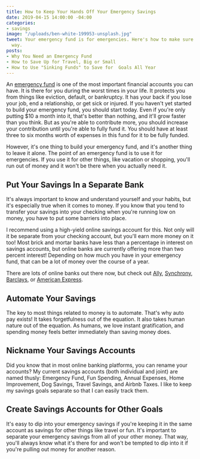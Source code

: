 ```yaml
---
title: How to Keep Your Hands Off Your Emergency Savings
date: 2019-04-15 14:00:00 -04:00
categories:
- savings
image: "/uploads/ben-white-199953-unsplash.jpg"
tweet: Your emergency fund is for emergencies. Here's how to make sure it stays that
  way.
posts:
- Why You Need an Emergency Fund
- How to Save Up for Travel, Big or Small
- How to Use "Sinking Funds" to Save for  Goals All Year
---
```


An [emergency fund](https://www.maggiegermano.com/blog/you-need-an-emergency-fund) is one of the most important financial accounts you can have. It is there for you during the worst times in your life. It protects you from things like eviction, default, or bankruptcy. It has your back if you lose your job, end a relationship, or get sick or injured. If you haven't yet started to build your emergency fund, you should start today. Even if you're only putting $10 a month into it, that's better than nothing, and it'll grow faster than you think. But as you're able to contribute more, you should increase your contribution until you're able to fully fund it. You should have at least three to six months worth of expenses in this fund for it to be fully funded.

However, it's one thing to build your emergency fund, and it's another thing to leave it alone. The point of an emergency fund is to use it for emergencies. If you use it for other things, like vacation or shopping, you'll run out of money and it won't be there when you actually need it.

## Put Your Savings In a Separate Bank

It's always important to know and understand yourself and your habits, but it's especially true when it comes to money. If you know that you tend to transfer your savings into your checking when you're running low on money, you have to put some barriers into place.

I recommend using a high-yield online savings account for this. Not only will it be separate from your checking account, but you'll earn more money on it too! Most brick and mortar banks have less than a percentage in interest on savings accounts, but online banks are currently offering more than two percent interest! Depending on how much you have in your emergency fund, that can be a lot of money over the course of a year. 

There are lots of online banks out there now, but check out [Ally](https://www.ally.com/), [Synchrony](https://www.synchronybank.com), [Barclays](https://www.banking.barclaysus.com/online-savings.html?gclid=CPjur5PRyOECFeKsswodJDsImg&refid=BBDGLPSOSS0L0113&ef_id=EAIaIQobChMI9uXDkNHI4QIVgh6GCh2U5wX9EAAYASABEgKTXPD_BwE:G:s&s_kwcid=AL!5187!3!311902234218!e!!g!!barclays), or [American Express](https://save.americanexpress.com/d/hysa/?utm_stlnk=HighYield_OpenAccount&utm_mcid=3575486&utm_source=google&utm_medium=cpc&utm_term=american%20express%20savings&utm_cmpid=1660828257&utm_adgid=65673407402&utm_tgtid=kwd-3904654054&utm_mt=e&utm_adid=319956731964&utm_dvc=c&utm_ntwk=g&utm_adpos=1t1&utm_plcmnt=&utm_locphysid=9007733&utm_locintid=&utm_feeditemid=57236815775&utm_devicemdl=&utm_plcmnttgt=&utm_programname=brand&gclid=EAIaIQobChMI3NbhmdHI4QIVFVqGCh22tAN5EAAYASABEgLONvD_BwE). 

## Automate Your Savings

The key to most things related to money is to automate. That's why auto pay exists! It takes forgetfulness out of the equation. It also takes human nature out of the equation. As humans, we love instant gratification, and spending money feels better immediately than saving money does. 

## Nickname Your Savings Accounts

Did you know that in most online banking platforms, you can rename your accounts? My current savings accounts (both individual and joint) are named thusly: Emergency Fund, Fun Spending, Annual Expenses, Home Improvement, Dog Savings, Travel Savings, and Airbnb Taxes. I like to keep my savings goals separate so that I can easily track them. 

## Create Savings Accounts for Other Goals

It's easy to dip into your emergency savings if you're keeping it in the same account as savings for other things like travel or fun. It's important to separate your emergency savings from all of your other money. That way, you'll always know what it's there for and won't be tempted to dip into it if you're pulling out money for another reason.